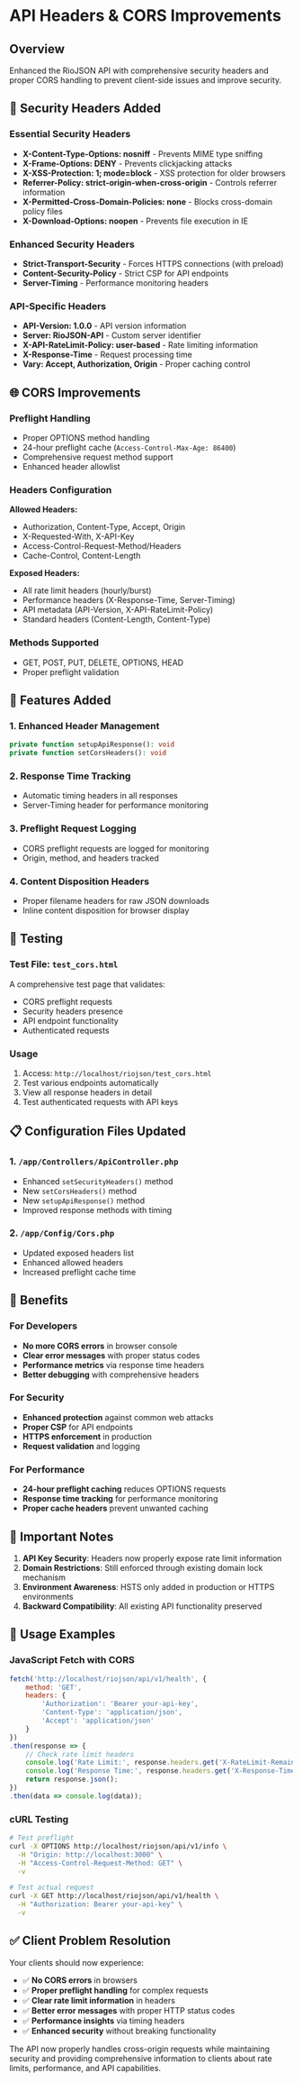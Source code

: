 # API Headers & CORS Improvements

## Overview
Enhanced the RioJSON API with comprehensive security headers and proper CORS handling to prevent client-side issues and improve security.

## 🔐 Security Headers Added

### Essential Security Headers
- **X-Content-Type-Options: nosniff** - Prevents MIME type sniffing
- **X-Frame-Options: DENY** - Prevents clickjacking attacks  
- **X-XSS-Protection: 1; mode=block** - XSS protection for older browsers
- **Referrer-Policy: strict-origin-when-cross-origin** - Controls referrer information
- **X-Permitted-Cross-Domain-Policies: none** - Blocks cross-domain policy files
- **X-Download-Options: noopen** - Prevents file execution in IE

### Enhanced Security Headers  
- **Strict-Transport-Security** - Forces HTTPS connections (with preload)
- **Content-Security-Policy** - Strict CSP for API endpoints
- **Server-Timing** - Performance monitoring headers

### API-Specific Headers
- **API-Version: 1.0.0** - API version information
- **Server: RioJSON-API** - Custom server identifier
- **X-API-RateLimit-Policy: user-based** - Rate limiting information
- **X-Response-Time** - Request processing time
- **Vary: Accept, Authorization, Origin** - Proper caching control

## 🌐 CORS Improvements

### Preflight Handling
- Proper OPTIONS method handling
- 24-hour preflight cache (`Access-Control-Max-Age: 86400`)
- Comprehensive request method support
- Enhanced header allowlist

### Headers Configuration
**Allowed Headers:**
- Authorization, Content-Type, Accept, Origin
- X-Requested-With, X-API-Key
- Access-Control-Request-Method/Headers
- Cache-Control, Content-Length

**Exposed Headers:**
- All rate limit headers (hourly/burst)
- Performance headers (X-Response-Time, Server-Timing)
- API metadata (API-Version, X-API-RateLimit-Policy)
- Standard headers (Content-Length, Content-Type)

### Methods Supported
- GET, POST, PUT, DELETE, OPTIONS, HEAD
- Proper preflight validation

## 🚀 Features Added

### 1. Enhanced Header Management
```php
private function setupApiResponse(): void
private function setCorsHeaders(): void
```

### 2. Response Time Tracking
- Automatic timing headers in all responses
- Server-Timing header for performance monitoring

### 3. Preflight Request Logging
- CORS preflight requests are logged for monitoring
- Origin, method, and headers tracked

### 4. Content Disposition Headers
- Proper filename headers for raw JSON downloads
- Inline content disposition for browser display

## 🧪 Testing

### Test File: `test_cors.html`
A comprehensive test page that validates:
- CORS preflight requests
- Security headers presence
- API endpoint functionality
- Authenticated requests

### Usage
1. Access: `http://localhost/riojson/test_cors.html`
2. Test various endpoints automatically
3. View all response headers in detail
4. Test authenticated requests with API keys

## 📋 Configuration Files Updated

### 1. `/app/Controllers/ApiController.php`
- Enhanced `setSecurityHeaders()` method
- New `setCorsHeaders()` method  
- New `setupApiResponse()` method
- Improved response methods with timing

### 2. `/app/Config/Cors.php`
- Updated exposed headers list
- Enhanced allowed headers
- Increased preflight cache time

## 🔧 Benefits

### For Developers
- **No more CORS errors** in browser console
- **Clear error messages** with proper status codes
- **Performance metrics** via response time headers
- **Better debugging** with comprehensive headers

### For Security
- **Enhanced protection** against common web attacks
- **Proper CSP** for API endpoints
- **HTTPS enforcement** in production
- **Request validation** and logging

### For Performance
- **24-hour preflight caching** reduces OPTIONS requests
- **Response time tracking** for performance monitoring
- **Proper cache headers** prevent unwanted caching

## 🚨 Important Notes

1. **API Key Security**: Headers now properly expose rate limit information
2. **Domain Restrictions**: Still enforced through existing domain lock mechanism
3. **Environment Awareness**: HSTS only added in production or HTTPS environments
4. **Backward Compatibility**: All existing API functionality preserved

## 📖 Usage Examples

### JavaScript Fetch with CORS
```javascript
fetch('http://localhost/riojson/api/v1/health', {
    method: 'GET',
    headers: {
        'Authorization': 'Bearer your-api-key',
        'Content-Type': 'application/json',
        'Accept': 'application/json'
    }
})
.then(response => {
    // Check rate limit headers
    console.log('Rate Limit:', response.headers.get('X-RateLimit-Remaining-Hourly'));
    console.log('Response Time:', response.headers.get('X-Response-Time'));
    return response.json();
})
.then(data => console.log(data));
```

### cURL Testing
```bash
# Test preflight
curl -X OPTIONS http://localhost/riojson/api/v1/info \
  -H "Origin: http://localhost:3000" \
  -H "Access-Control-Request-Method: GET" \
  -v

# Test actual request  
curl -X GET http://localhost/riojson/api/v1/health \
  -H "Authorization: Bearer your-api-key" \
  -v
```

## ✅ Client Problem Resolution

Your clients should now experience:
- ✅ **No CORS errors** in browsers
- ✅ **Proper preflight handling** for complex requests  
- ✅ **Clear rate limit information** in headers
- ✅ **Better error messages** with proper HTTP status codes
- ✅ **Performance insights** via timing headers
- ✅ **Enhanced security** without breaking functionality

The API now properly handles cross-origin requests while maintaining security and providing comprehensive information to clients about rate limits, performance, and API capabilities.
